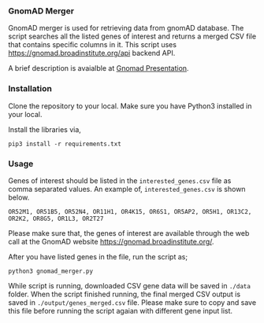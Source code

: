 ### GnomAD Merger

GnomAD merger is used for retrieving data from gnomAD database. The script searches all the listed genes of interest and returns a merged CSV file that contains specific columns in it. This script uses https://gnomad.broadinstitute.org/api backend API.

A brief description is avaialble at [Gnomad Presentation](./gnomAD.pdf).


### Installation

Clone the repository to your local. Make sure you have Python3 installed in your local.

Install the libraries via,

`pip3 install -r requirements.txt`

### Usage

Genes of interest should be listed in the `interested_genes.csv` file as comma separated values. An example of, `interested_genes.csv` is shown below.

```
OR52M1, OR51B5, OR52N4, OR11H1, OR4K15, OR6S1, OR5AP2, OR5H1, OR13C2, OR2K2, OR8G5, OR1L3, OR2T27
```

Please make sure that, the genes of interest are available through the web call at the GnomAD website https://gnomad.broadinstitute.org/.

After you have listed genes in the file, run the script as;

`python3 gnomad_merger.py`

While script is running, downloaded CSV gene data will be saved in `./data` folder. When the script finished running, the final merged CSV output is saved in `./output/genes_merged.csv` file. Please make sure to copy and save this file before running the script agaian with different gene input list.
